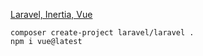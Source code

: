 [Laravel, Inertia, Vue](https://www.youtube.com/playlist?list=PL38wFHH4qYZXCW2rlBLNdHi5cv-v_qlXO)



``
composer create-project laravel/laravel .  
``  
``
npm i vue@latest
``  
